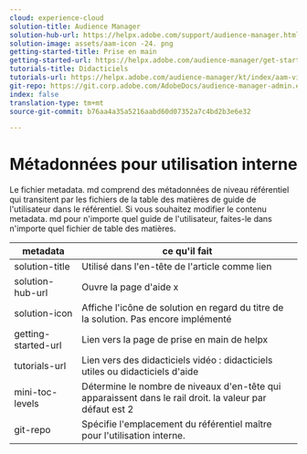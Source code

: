 ```yaml
---
cloud: experience-cloud
solution-title: Audience Manager
solution-hub-url: https://helpx.adobe.com/support/audience-manager.html
solution-image: assets/aam-icon -24. png
getting-started-title: Prise en main
getting-started-url: https://helpx.adobe.com/audience-manager/get-started.html
tutorials-title: Didacticiels
tutorials-url: https://helpx.adobe.com/audience-manager/kt/index/aam-videos.html
git-repo: https://git.corp.adobe.com/AdobeDocs/audience-manager-admin.en
index: false
translation-type: tm+mt
source-git-commit: b76aa4a35a5216aabd60d07352a7c4bd2b3e6e32

---
```



# Métadonnées pour utilisation interne

Le fichier metadata. md comprend des métadonnées de niveau référentiel qui transitent par les fichiers de la table des matières de guide de l'utilisateur dans le référentiel. Si vous souhaitez modifier le contenu metadata. md pour n'importe quel guide de l'utilisateur, faites-le dans n'importe quel fichier de table des matières.

| metadata | ce qu'il fait |
|--- |--- |
| solution-title | Utilisé dans l'en-tête de l'article comme lien |
| solution-hub-url | Ouvre la page d'aide x |
| solution-icon | Affiche l'icône de solution en regard du titre de la solution. Pas encore implémenté |
| getting-started-url | Lien vers la page de prise en main de helpx |
| tutorials-url | Lien vers des didacticiels vidéo : didacticiels utiles ou didacticiels d'aide |
| mini-toc-levels | Détermine le nombre de niveaux d'en-tête qui apparaissent dans le rail droit. la valeur par défaut est 2 |
| git-repo | Spécifie l'emplacement du référentiel maître pour l'utilisation interne. |
